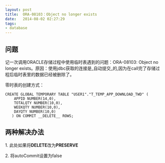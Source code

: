 ```yaml
---
layout: post
title:  ORA-08103：Object no longer exists
date:   2014-08-02 02:27:29
tags:
- database
---
```


<h2 id="">问题</h2>
<p>记一次调用ORACLE存储过程中使用临时表遇到的问题：ORA-08103: Object no longer exists。原因：使用jdbc获取的连接是_自动提交_的,因为在call完了存储过程后临时表里的数据已经被删除了。</p>
<p>零时表的创建方式：</p>
<pre><code class="sql">CREATE GLOBAL TEMPORARY TABLE &quot;USER1&quot;.&quot;T_TEMP_APP_DOWNLOAD_TWD&quot; (
    APPID NUMBER(14,0), 
    TOTALQTY NUMBER(10,0), 
    WEEKQTY NUMBER(10,0), 
    DAYQTY NUMBER(10,0)
   ) ON COMMIT __DELETE__ ROWS;
</code></pre>

<h2 id="_1">两种解决办法</h2>
<p>1.
此处如果将<strong>DELETE</strong>改为<strong>PRESERVE</strong></p>
<p>2.
将autoCommit设置为false</p>
